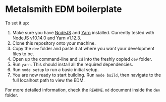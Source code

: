 # Metalsmith EDM boilerplate

To set it up:

1. Make sure you have [NodeJS](http://nodejs.org) and [Yarn](http://yarnpkg.com/) installed. Currently tested with NodeJS v10.14.0 and Yarn v1.12.3.
2. Clone this repository onto your machine.
3. Copy the `dev` folder and paste it at where you want your development files to be.
4. Open up the command-line and `cd` into the freshly copied `dev` folder.
5. Run `yarn`. This should install all the required dependencies.
6. Run `node setup` to run a basic initial setup.
7. You are now ready to start building. Run `node build`, then navigate to the full localhost path to view the EDM.

For more detailed information, check the `README.md` document inside the `dev` folder.